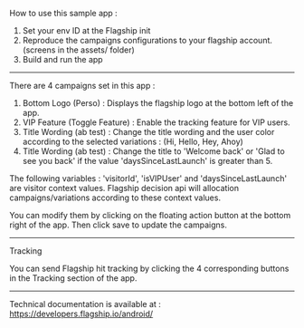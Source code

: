 
How to use this sample app :

1) Set your env ID at the Flagship init
2) Reproduce the campaigns configurations to your flagship account. (screens in the assets/ folder)
3) Build and run the app

-------------------------------------------------------------------------------------------------

There are 4 campaigns set in this app :

1) Bottom Logo (Perso) : Displays the flagship logo at the bottom left of the app.
2) VIP Feature (Toggle Feature) : Enable the tracking feature for VIP users.
3) Title Wording (ab test) : Change the title wording and the user color according to the selected variations : (Hi, Hello, Hey, Ahoy)
4) Title Wording (ab test) : Change the title to 'Welcome back' or 'Glad to see you back' if the value 'daysSinceLastLaunch' is greater than 5.


The following variables : 'visitorId', 'isVIPUser' and 'daysSinceLastLaunch' are visitor context values.
Flagship decision api will allocation campaigns/variations according to these context values.


You can modify them by clicking on the floating action button at the bottom right of the app.
Then click save to update the campaigns.

-------------------------------------------------------------------------------------------------

Tracking

You can send Flagship hit tracking by clicking the 4 corresponding buttons in the Tracking section of the app.
 
-------------------------------------------------------------------------------------------------

Technical documentation is available at : https://developers.flagship.io/android/


